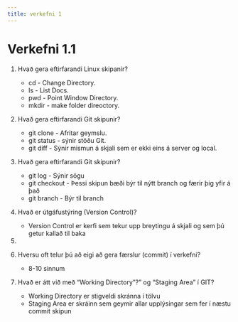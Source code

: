```yaml
---
title: verkefni 1
---
```


# Verkefni 1.1

1. Hvað gera eftirfarandi Linux skipanir?
    * cd - Change Directory.
    * ls - List Docs.
    * pwd - Point Window Directory.
    * mkdir - make  folder direoctory.
2. Hvað gera eftirfarandi Git skipunir?
    * git clone - Afritar geymslu.
    * git status - sýnir stöðu Git.
    * git diff - Sýnir mismun á skjali sem er ekki eins á server og local.
3. Hvað gera eftirfarandi Git skipunir?
    * git log - Sýnir sögu 
    * git checkout - Þessi skipun bæði býr til nýtt branch og færir þig yfir á það
    * git branch - Býr til branch
4. Hvað er útgáfustýring (Version Control)?
    * Version Control er kerfi sem tekur upp breytingu á skjali og sem þú getur kallað til baka

5. 

6. Hversu oft telur þú að eigi að gera færslur (commit) í verkefni? 
    * 8-10 sinnum

7. Hvað er átt við með “Working Directory”?” og “Staging Area” í GIT?
    * Working Directory er stigveldi skránna í tölvu
    * Staging Area er skráinn sem geymir allar upplýsingar sem fer í næstu commit skipun